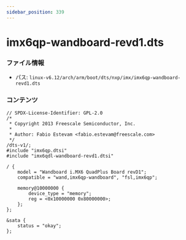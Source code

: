 ```yaml
---
sidebar_position: 339
---
```

# imx6qp-wandboard-revd1.dts

### ファイル情報

- パス: `linux-v6.12/arch/arm/boot/dts/nxp/imx/imx6qp-wandboard-revd1.dts`

### コンテンツ

```dts
// SPDX-License-Identifier: GPL-2.0
/*
 * Copyright 2013 Freescale Semiconductor, Inc.
 *
 * Author: Fabio Estevam <fabio.estevam@freescale.com>
 */
/dts-v1/;
#include "imx6qp.dtsi"
#include "imx6qdl-wandboard-revd1.dtsi"

/ {
	model = "Wandboard i.MX6 QuadPlus Board revD1";
	compatible = "wand,imx6qp-wandboard", "fsl,imx6qp";

	memory@10000000 {
		device_type = "memory";
		reg = <0x10000000 0x80000000>;
	};
};

&sata {
	status = "okay";
};

```
